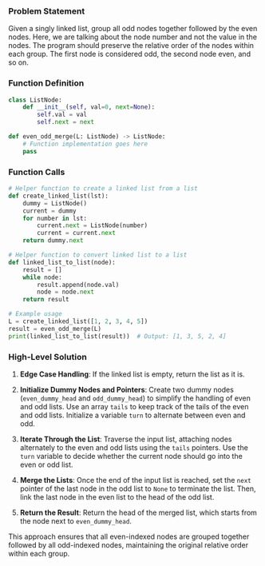 ### Problem Statement

Given a singly linked list, group all odd nodes together followed by the even nodes. Here, we are talking about the node number and not the value in the nodes. The program should preserve the relative order of the nodes within each group. The first node is considered odd, the second node even, and so on.

### Function Definition

```python
class ListNode:
    def __init__(self, val=0, next=None):
        self.val = val
        self.next = next

def even_odd_merge(L: ListNode) -> ListNode:
    # Function implementation goes here
    pass
```

### Function Calls

```python
# Helper function to create a linked list from a list
def create_linked_list(lst):
    dummy = ListNode()
    current = dummy
    for number in lst:
        current.next = ListNode(number)
        current = current.next
    return dummy.next

# Helper function to convert linked list to a list
def linked_list_to_list(node):
    result = []
    while node:
        result.append(node.val)
        node = node.next
    return result

# Example usage
L = create_linked_list([1, 2, 3, 4, 5])
result = even_odd_merge(L)
print(linked_list_to_list(result))  # Output: [1, 3, 5, 2, 4]
```

### High-Level Solution

1. **Edge Case Handling**: If the linked list is empty, return the list as it is.

2. **Initialize Dummy Nodes and Pointers**: Create two dummy nodes (`even_dummy_head` and `odd_dummy_head`) to simplify the handling of even and odd lists. Use an array `tails` to keep track of the tails of the even and odd lists. Initialize a variable `turn` to alternate between even and odd.

3. **Iterate Through the List**: Traverse the input list, attaching nodes alternately to the even and odd lists using the `tails` pointers. Use the `turn` variable to decide whether the current node should go into the even or odd list.

4. **Merge the Lists**: Once the end of the input list is reached, set the `next` pointer of the last node in the odd list to `None` to terminate the list. Then, link the last node in the even list to the head of the odd list.

5. **Return the Result**: Return the head of the merged list, which starts from the node next to `even_dummy_head`.

This approach ensures that all even-indexed nodes are grouped together followed by all odd-indexed nodes, maintaining the original relative order within each group.
